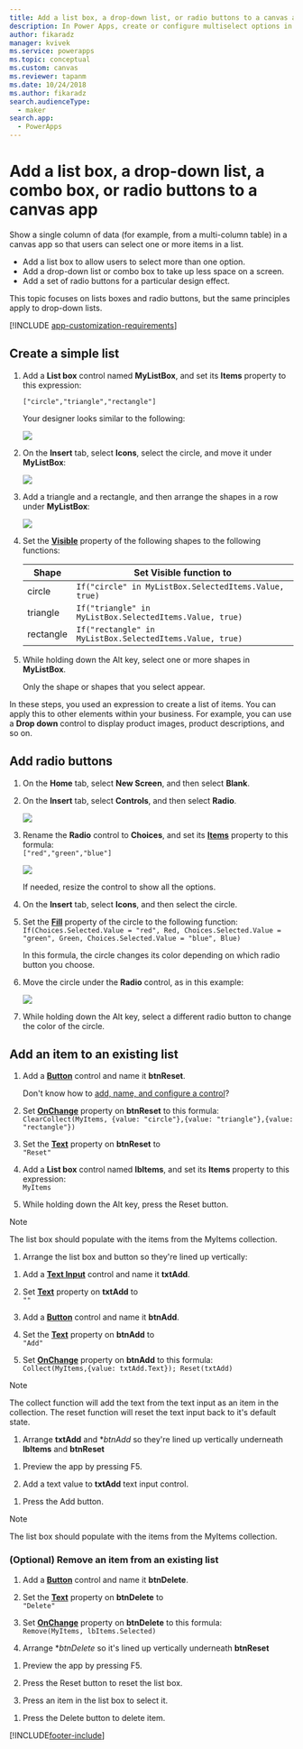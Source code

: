 ```yaml
---
title: Add a list box, a drop-down list, or radio buttons to a canvas app | Microsoft Docs
description: In Power Apps, create or configure multiselect options in a canvas app
author: fikaradz
manager: kvivek
ms.service: powerapps
ms.topic: conceptual
ms.custom: canvas
ms.reviewer: tapanm
ms.date: 10/24/2018
ms.author: fikaradz
search.audienceType: 
  - maker
search.app: 
  - PowerApps
---
```

# Add a list box, a drop-down list, a combo box, or radio buttons to a canvas app

Show a single column of data (for example, from a multi-column table) in a canvas app so that users can select one or more items in a list.

- Add a list box to allow users to select more than one option.
- Add a drop-down list or combo box to take up less space on a screen.
- Add a set of radio buttons for a particular design effect.

This topic focuses on lists boxes and radio buttons, but the same principles apply to drop-down lists.

[!INCLUDE [app-customization-requirements](../../includes/app-customization-requirements.md)]

## Create a simple list

1. Add a **List box** control named **MyListBox**, and set its **Items** property to this expression:

    ```["circle","triangle","rectangle"]```  <br/>

    Your designer looks similar to the following:

    ![][4]

4. On the **Insert** tab, select **Icons**, select the circle, and move it under **MyListBox**:

    ![][5]  

5. Add a triangle and a rectangle, and then arrange the shapes in a row under **MyListBox**:

    ![][6]  

6. Set the **[Visible](controls/properties-core.md)** property of the following shapes to the following functions:  

   | Shape | Set Visible function to |
   | --- | --- |
   | circle |```If("circle" in MyListBox.SelectedItems.Value, true)``` |
   | triangle |```If("triangle" in MyListBox.SelectedItems.Value, true)``` |
   | rectangle |```If("rectangle" in MyListBox.SelectedItems.Value, true)``` |

7. While holding down the Alt key, select one or more shapes in **MyListBox**.

    Only the shape or shapes that you select appear.

In these steps, you used an expression to create a list of items. You can apply this to other elements within your business. For example, you can use a **Drop down** control to display product images, product descriptions, and so on.

## Add radio buttons
1. On the **Home** tab, select **New Screen**, and then select **Blank**.

2. On the **Insert** tab, select **Controls**, and then select **Radio**.

    ![][10]  

3. Rename the **Radio** control to **Choices**, and set its **[Items](controls/properties-core.md)** property to this formula:  
   ```["red","green","blue"]```  <br/>

    ![][12]  

    If needed, resize the control to show all the options.

4. On the **Insert** tab, select **Icons**, and then select the circle.

5. Set the **[Fill](controls/properties-color-border.md)** property of the circle to the following function:  
   ```If(Choices.Selected.Value = "red", Red, Choices.Selected.Value = "green", Green, Choices.Selected.Value = "blue", Blue)```  

    In this formula, the circle changes its color depending on which radio button you choose.

6. Move the circle under the **Radio** control, as in this example:

    ![][14]  

7. While holding down the Alt key, select a different radio button to change the color of the circle.

[1]: ./media/add-list-box-drop-down-list-radio-button/preview.png
[2]: ./media/add-list-box-drop-down-list-radio-button/listbox.png
[3]: ./media/add-list-box-drop-down-list-radio-button/renamelistbox.png
[4]: ./media/add-list-box-drop-down-list-radio-button/itemslistbox.png
[5]: ./media/add-list-box-drop-down-list-radio-button/circle.png
[6]: ./media/add-list-box-drop-down-list-radio-button/allshapes.png
[10]: ./media/add-list-box-drop-down-list-radio-button/radiobutton.png
[12]: ./media/add-list-box-drop-down-list-radio-button/itemsradio.png
[14]: ./media/add-list-box-drop-down-list-radio-button/radiocircle.png
[15]: ./media/add-list-box-drop-down-list-radio-button/dropdown.png

## Add an item to an existing list

1. Add a **[Button](control-button.md)** control and name it **btnReset**.

   Don't know how to [add, name, and configure a control](../add-configure-controls.md)?
   
1. Set **[OnChange](properties-core.md)** property on **btnReset** to this formula:
   <br>`ClearCollect(MyItems, {value: "circle"},{value: "triangle"},{value: "rectangle"})`
   
1. Set the **[Text](properties-core.md)** property on **btnReset** to 
   <br>`"Reset"`

1. Add a **List box** control named **lbItems**, and set its **Items** property to this expression:
   <br/> `MyItems`

1. While holding down the Alt key, press the Reset button.

> [!NOTE]
> The list box should populate with the items from the MyItems collection.

1. Arrange the list box and button so they're lined up vertically:

[1]: ./media/add-list-box-drop-down-list-radio-button/listboxbutton.png

1. Add a **[Text Input](control-text-input.md)** control and name it **txtAdd**.

1. Set **[Text](properties-core.md)** property on **txtAdd** to
   <br>`""`

1. Add a **[Button](control-button.md)** control and name it **btnAdd**.

1. Set the **[Text](properties-core.md)** property on **btnAdd** to
   <br>`"Add"`

1. Set **[OnChange](properties-core.md)** property on **btnAdd** to this formula:
   <br>`Collect(MyItems,{value: txtAdd.Text}); Reset(txtAdd)`

> [!NOTE]
> The collect function will add the text from the text input as an item in the collection.
> The reset function will reset the text input back to it's default state.

1. Arrange **txtAdd** and **btnAdd* so they're lined up vertically underneath **lbItems** and **btnReset**

[1]: ./media/add-list-box-drop-down-list-radio-button/allcontrolsbeforeadd.png

1. Preview the app by pressing F5.

1. Add a text value to **txtAdd** text input control.

[1]: ./media/add-list-box-drop-down-list-radio-button/allcontrolstextentered.png

1. Press the Add button.

> [!NOTE]
> The list box should populate with the items from the MyItems collection.

### (Optional) Remove an item from an existing list

1. Add a **[Button](control-button.md)** control and name it **btnDelete**.

1. Set the **[Text](properties-core.md)** property on **btnDelete** to
   <br>`"Delete"`

1. Set **[OnChange](properties-core.md)** property on **btnDelete** to this formula:
   <br>`Remove(MyItems, lbItems.Selected)`

1. Arrange **btnDelete* so it's lined up vertically underneath **btnReset**

[1]: ./media/add-list-box-drop-down-list-radio-button/allcontrolsdeletebutton.png

1. Preview the app by pressing F5.

1. Press the Reset button to reset the list box.

1. Press an item in the list box to select it.

[1]: ./media/add-list-box-drop-down-list-radio-button/allcontrolsdeleteselected.png

1. Press the Delete button to delete item.

[1]: ./media/add-list-box-drop-down-list-radio-button/allcontrolsafterdelete.png


[!INCLUDE[footer-include](../../includes/footer-banner.md)]
